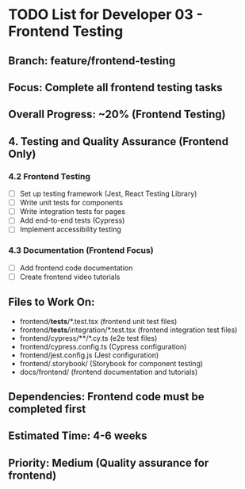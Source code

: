 # TODO List for Developer 03 - Frontend Testing
## Branch: feature/frontend-testing
## Focus: Complete all frontend testing tasks

## Overall Progress: ~20% (Frontend Testing)

## 4. Testing and Quality Assurance (Frontend Only)

### 4.2 Frontend Testing
- [ ] Set up testing framework (Jest, React Testing Library)
- [ ] Write unit tests for components
- [ ] Write integration tests for pages
- [ ] Add end-to-end tests (Cypress)
- [ ] Implement accessibility testing

### 4.3 Documentation (Frontend Focus)
- [ ] Add frontend code documentation
- [ ] Create frontend video tutorials

## Files to Work On:
- frontend/__tests__/*.test.tsx (frontend unit test files)
- frontend/__tests__/integration/*.test.tsx (frontend integration test files)
- frontend/cypress/**/*.cy.ts (e2e test files)
- frontend/cypress.config.ts (Cypress configuration)
- frontend/jest.config.js (Jest configuration)
- frontend/.storybook/ (Storybook for component testing)
- docs/frontend/ (frontend documentation and tutorials)

## Dependencies: Frontend code must be completed first
## Estimated Time: 4-6 weeks
## Priority: Medium (Quality assurance for frontend)
